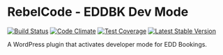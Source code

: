 # RebelCode - EDDBK Dev Mode

[![Build Status](https://travis-ci.org/rebelcode/eddbk-dev-mode.svg?branch=master)](https://travis-ci.org/rebelcode/eddbk-dev-mode)
[![Code Climate](https://codeclimate.com/github/RebelCode/eddbk-dev-mode/badges/gpa.svg)](https://codeclimate.com/github/RebelCode/eddbk-dev-mode)
[![Test Coverage](https://codeclimate.com/github/RebelCode/eddbk-dev-mode/badges/coverage.svg)](https://codeclimate.com/github/RebelCode/eddbk-dev-mode/coverage)
[![Latest Stable Version](https://poser.pugx.org/rebelcode/eddbk-dev-mode/version)](https://packagist.org/packages/rebelcode/eddbk-dev-mode)

A WordPress plugin that activates developer mode for EDD Bookings.
